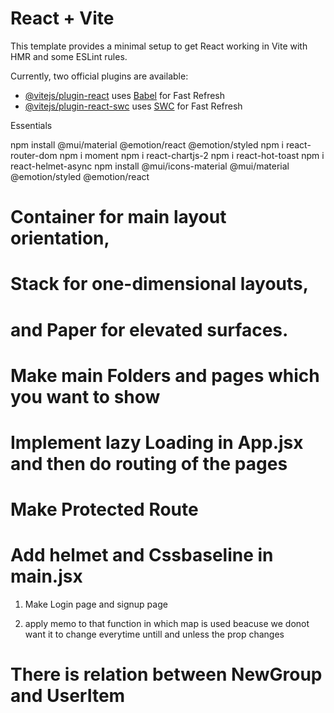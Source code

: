 # React + Vite

This template provides a minimal setup to get React working in Vite with HMR and some ESLint rules.

Currently, two official plugins are available:

- [@vitejs/plugin-react](https://github.com/vitejs/vite-plugin-react/blob/main/packages/plugin-react/README.md) uses [Babel](https://babeljs.io/) for Fast Refresh
- [@vitejs/plugin-react-swc](https://github.com/vitejs/vite-plugin-react-swc) uses [SWC](https://swc.rs/) for Fast Refresh

Essentials

npm install @mui/material @emotion/react @emotion/styled
npm i react-router-dom
npm i moment
npm i react-chartjs-2
npm i react-hot-toast
npm i react-helmet-async
npm install @mui/icons-material @mui/material @emotion/styled @emotion/react

# Container for main layout orientation,
# Stack for one-dimensional layouts,
# and Paper for elevated surfaces.

# Make main Folders and pages which you want to show

# Implement lazy Loading in App.jsx and then do routing of the pages

# Make Protected Route

# Add helmet and Cssbaseline in main.jsx

1. Make Login page and signup page

1. apply memo to that function in which map is used beacuse we donot want it to change everytime untill and unless the prop changes


# There is relation between NewGroup and UserItem